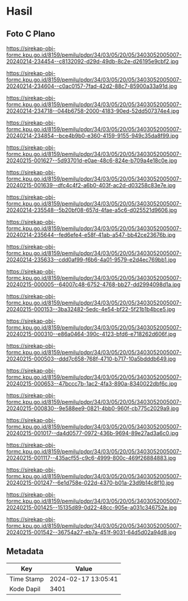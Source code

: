 # Hasil

## Foto C Plano

https://sirekap-obj-formc.kpu.go.id/8159/pemilu/pdpr/34/03/05/20/05/3403052005007-20240214-234454--c8132092-d29d-49db-8c2e-d26195e9cbf2.jpg

https://sirekap-obj-formc.kpu.go.id/8159/pemilu/pdpr/34/03/05/20/05/3403052005007-20240214-234604--c0ac0157-7fad-42d2-88c7-85900a33a91d.jpg

https://sirekap-obj-formc.kpu.go.id/8159/pemilu/pdpr/34/03/05/20/05/3403052005007-20240214-234718--044b6758-2000-4183-90ed-52dd507374e4.jpg

https://sirekap-obj-formc.kpu.go.id/8159/pemilu/pdpr/34/03/05/20/05/3403052005007-20240214-234854--bce4b9b0-e360-4159-9155-949c35da8f99.jpg

https://sirekap-obj-formc.kpu.go.id/8159/pemilu/pdpr/34/03/05/20/05/3403052005007-20240215-001627--5d93701d-e0ae-48c6-824e-b709a4e18c0e.jpg

https://sirekap-obj-formc.kpu.go.id/8159/pemilu/pdpr/34/03/05/20/05/3403052005007-20240215-001639--dfc4c4f2-a6b0-403f-ac2d-d03258c83e7e.jpg

https://sirekap-obj-formc.kpu.go.id/8159/pemilu/pdpr/34/03/05/20/05/3403052005007-20240214-235548--5b20bf08-657d-4fae-a5c6-d025521d9606.jpg

https://sirekap-obj-formc.kpu.go.id/8159/pemilu/pdpr/34/03/05/20/05/3403052005007-20240214-235644--fed6efe4-e58f-41ab-a547-bb42ce23676b.jpg

https://sirekap-obj-formc.kpu.go.id/8159/pemilu/pdpr/34/03/05/20/05/3403052005007-20240214-235633--cdd0af99-f6b6-4a01-9579-e2d4ec769bb1.jpg

https://sirekap-obj-formc.kpu.go.id/8159/pemilu/pdpr/34/03/05/20/05/3403052005007-20240215-000005--64007c48-6752-4768-bb27-dd2994098d1a.jpg

https://sirekap-obj-formc.kpu.go.id/8159/pemilu/pdpr/34/03/05/20/05/3403052005007-20240215-000153--3ba32482-5edc-4e54-bf22-5f21b1b4bce5.jpg

https://sirekap-obj-formc.kpu.go.id/8159/pemilu/pdpr/34/03/05/20/05/3403052005007-20240215-000310--e86a0464-390c-4123-bfd6-e718262d606f.jpg

https://sirekap-obj-formc.kpu.go.id/8159/pemilu/pdpr/34/03/05/20/05/3403052005007-20240215-000503--ddd7c658-768f-4710-b717-10a5bdddb649.jpg

https://sirekap-obj-formc.kpu.go.id/8159/pemilu/pdpr/34/03/05/20/05/3403052005007-20240215-000653--47bccc7b-1ac2-4fa3-890a-8340022dbf6c.jpg

https://sirekap-obj-formc.kpu.go.id/8159/pemilu/pdpr/34/03/05/20/05/3403052005007-20240215-000830--9e588ee9-0821-4bb0-960f-cb775c2029a9.jpg

https://sirekap-obj-formc.kpu.go.id/8159/pemilu/pdpr/34/03/05/20/05/3403052005007-20240215-001017--da4d0577-0972-436b-9694-89e27ad3a6c0.jpg

https://sirekap-obj-formc.kpu.go.id/8159/pemilu/pdpr/34/03/05/20/05/3403052005007-20240215-001117--435acf55-c9c6-4999-800c-469f26884883.jpg

https://sirekap-obj-formc.kpu.go.id/8159/pemilu/pdpr/34/03/05/20/05/3403052005007-20240215-001247--6e1d758e-022d-4370-b01a-23d9b14c8f10.jpg

https://sirekap-obj-formc.kpu.go.id/8159/pemilu/pdpr/34/03/05/20/05/3403052005007-20240215-001425--15135d89-0d22-48cc-905e-a031c346752e.jpg

https://sirekap-obj-formc.kpu.go.id/8159/pemilu/pdpr/34/03/05/20/05/3403052005007-20240215-001542--36754a27-eb7a-451f-9031-64d5d02a94d8.jpg


## Metadata

| Key        | Value               |
| ---------- | ------------------- |
| Time Stamp | 2024-02-17 13:05:41 |
| Kode Dapil | 3401                |



